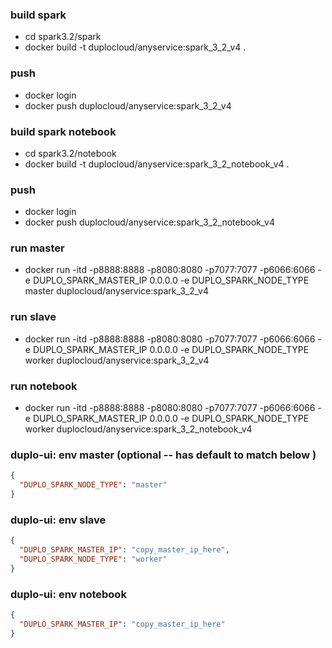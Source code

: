 ### build  spark
* cd spark3.2/spark
* docker build -t duplocloud/anyservice:spark_3_2_v4 .
### push
* docker login
* docker push duplocloud/anyservice:spark_3_2_v4

### build  spark notebook
* cd spark3.2/notebook
* docker build -t duplocloud/anyservice:spark_3_2_notebook_v4 .
### push
* docker login
* docker push duplocloud/anyservice:spark_3_2_notebook_v4


### run master
* docker run -itd -p8888:8888 -p8080:8080 -p7077:7077 -p6066:6066   -e DUPLO_SPARK_MASTER_IP 0.0.0.0 -e DUPLO_SPARK_NODE_TYPE master duplocloud/anyservice:spark_3_2_v4
### run slave
*  docker run -itd -p8888:8888 -p8080:8080 -p7077:7077  -p6066:6066  -e DUPLO_SPARK_MASTER_IP 0.0.0.0 -e DUPLO_SPARK_NODE_TYPE worker duplocloud/anyservice:spark_3_2_v4
### run notebook
*  docker run -itd -p8888:8888 -p8080:8080 -p7077:7077  -p6066:6066  -e DUPLO_SPARK_MASTER_IP 0.0.0.0 -e DUPLO_SPARK_NODE_TYPE worker duplocloud/anyservice:spark_3_2_notebook_v4



### duplo-ui: env master (optional -- has default to match below )
```json
{ 
  "DUPLO_SPARK_NODE_TYPE": "master"
}

```

###  duplo-ui: env slave

```json
{
  "DUPLO_SPARK_MASTER_IP": "copy_master_ip_here",
  "DUPLO_SPARK_NODE_TYPE": "worker"
}

```


###  duplo-ui: env notebook

```json
{
  "DUPLO_SPARK_MASTER_IP": "copy_master_ip_here" 
}

```